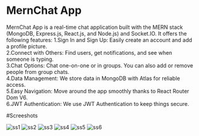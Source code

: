 
# MernChat App

MernChat App is a real-time chat application built with the MERN stack (MongoDB, Express.js, React.js, and Node.js) and Socket.IO. It offers the following features:
 1.Sign In and Sign Up: Easily create an account and add a profile picture.<br/>
 2.Connect with Others: Find users, get notifications, and see when someone is typing.<br/>
 3.Chat Options: Chat one-on-one or in groups. You can also add or remove people from group chats.<br/>
 4.Data Management: We store data in MongoDB with Atlas for reliable access.<br/>
 5.Easy Navigation: Move around the app smoothly thanks to React Router Dom V6.<br/>
 6.JWT Authentication: We use JWT Authentication to keep things secure.<br/>

#Screeshots



![ss1](https://github.com/RohitGupta1235/ChatApp/assets/94480941/4a8f09e1-7cb9-433a-859c-10294bc0aed7)
![ss2](https://github.com/RohitGupta1235/ChatApp/assets/94480941/cd7ba518-5c84-47ab-8322-0a7ec40923d5)
![ss3](https://github.com/RohitGupta1235/ChatApp/assets/94480941/1f22dbf1-5917-4142-95e8-11bb22d06d04)
![ss4](https://github.com/RohitGupta1235/ChatApp/assets/94480941/c95dcd24-6a28-466e-875c-edfd73c824b0)
![ss5](https://github.com/RohitGupta1235/ChatApp/assets/94480941/8a21a831-c637-4f93-9813-5762ca2f508c)
![ss6](https://github.com/RohitGupta1235/ChatApp/assets/94480941/9be31498-a885-45dd-98e7-f69000118433)
